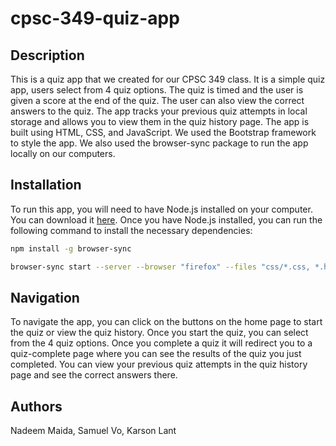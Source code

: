 # cpsc-349-quiz-app

## Description

This is a quiz app that we created for our CPSC 349 class. It is a simple quiz app, users select from 4 quiz options. The quiz is timed and the user is given a score at the end of the quiz. The user can also view the correct answers to the quiz. The app tracks your previous quiz attempts in local storage and allows you to view them in the quiz history page. The app is built using HTML, CSS, and JavaScript. We used the Bootstrap framework to style the app. We also used the browser-sync package to run the app locally on our computers.

## Installation

To run this app, you will need to have Node.js installed on your computer. You can download it [here](https://nodejs.org/en/). Once you have Node.js installed, you can run the following command to install the necessary dependencies:

```bash
npm install -g browser-sync

browser-sync start --server --browser "firefox" --files "css/*.css, *.html"
```

## Navigation

To navigate the app, you can click on the buttons on the home page to start the quiz or view the quiz history. Once you start the quiz, you can select from the 4 quiz options. Once you complete a quiz it will redirect you to a quiz-complete page where you can see the results of the quiz you just completed. You can view your previous quiz attempts in the quiz history page and see the correct answers there.

## Authors

Nadeem Maida,
Samuel Vo,
Karson Lant
